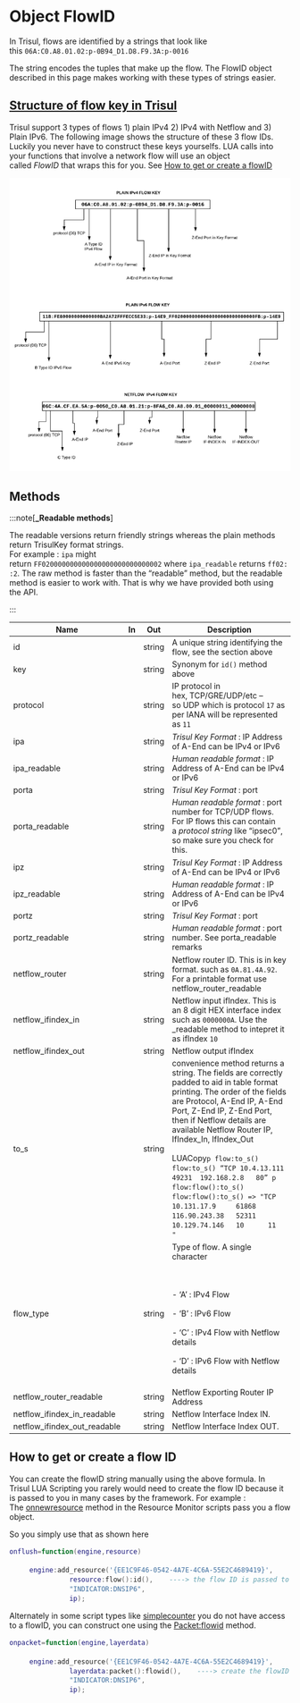 # Object FlowID

In Trisul, flows are identified by a strings that look like this `06A:C0.A8.01.02:p-0B94_D1.D8.F9.3A:p-0016`

The string encodes the tuples that make up the flow. The FlowID object described in this page makes working with these types of strings easier.

## [Structure of flow key in Trisul](https://trisul.org/docs/lua/obj_flowid.html#structure_of_flow_key_in_trisul)

Trisul support 3 types of flows 1) plain IPv4 2) IPv4 with Netflow and 3) Plain IPv6. The following image shows the structure of these 3 flow IDs. Luckily you never have to construct these keys yourselfs. LUA calls into your functions that involve a network flow will use an object called *FlowID* that wraps this for you. See [How to get or create a flowID](https://trisul.org/docs/lua/obj_flowid.html#how_to_get_or_create_a_flow_id)

![](./images/flowkey.png)

## Methods

:::note[**_Readable methods**]

The readable versions return friendly strings whereas the plain methods return TrisulKey format strings.  
For example : `ipa` might return `FF020000000000000000000000000002` where `ipa_readable` returns `ff02::2`. The raw method is faster than the “readable” method, but the readable method is easier to work with. That is why we have provided both using the API.

:::

| Name                         | In  | Out    | Description                                                                                                                                                                                                                                                                                                                                                                                                                                                                                   |
| ---------------------------- | --- | ------ | --------------------------------------------------------------------------------------------------------------------------------------------------------------------------------------------------------------------------------------------------------------------------------------------------------------------------------------------------------------------------------------------------------------------------------------------------------------------------------------------- |
| id                           |     | string | A unique string identifying the flow, see the section above                                                                                                                                                                                                                                                                                                                                                                                                                                   |
| key                          |     | string | Synonym for `id()` method above                                                                                                                                                                                                                                                                                                                                                                                                                                                               |
| protocol                     |     | string | IP protocol in hex, TCP/GRE/UDP/etc – so UDP which is protocol `17` as per IANA will be represented as `11`                                                                                                                                                                                                                                                                                                                                                                                   |
| ipa                          |     | string | *Trisul Key Format* : IP Address of A-End can be IPv4 or IPv6                                                                                                                                                                                                                                                                                                                                                                                                                                 |
| ipa_readable                 |     | string | *Human readable format* : IP Address of A-End can be IPv4 or IPv6                                                                                                                                                                                                                                                                                                                                                                                                                             |
| porta                        |     | string | *Trisul Key Format* : port                                                                                                                                                                                                                                                                                                                                                                                                                                                                    |
| porta_readable               |     | string | *Human readable format* : port number for TCP/UDP flows. For IP flows this can contain a *protocol string* like “ipsec0”, so make sure you check for this.                                                                                                                                                                                                                                                                                                                                    |
| ipz                          |     | string | *Trisul Key Format* : IP Address of A-End can be IPv4 or IPv6                                                                                                                                                                                                                                                                                                                                                                                                                                 |
| ipz_readable                 |     | string | *Human readable format* : IP Address of A-End can be IPv4 or IPv6                                                                                                                                                                                                                                                                                                                                                                                                                             |
| portz                        |     | string | *Trisul Key Format* : port                                                                                                                                                                                                                                                                                                                                                                                                                                                                    |
| portz_readable               |     | string | *Human readable format* : port number. See porta_readable remarks                                                                                                                                                                                                                                                                                                                                                                                                                             |
| netflow_router               |     | string | Netflow router ID. This is in key format. such as `0A.81.4A.92`. For a printable format use netflow_router_readable                                                                                                                                                                                                                                                                                                                                                                           |
| netflow_ifindex_in           |     | string | Netflow input ifIndex. This is an 8 digit HEX interface index such as `0000000A`. Use the _readable method to intepret it as ifIndex `10`                                                                                                                                                                                                                                                                                                                                                     |
| netflow_ifindex_out          |     | string | Netflow output ifIndex                                                                                                                                                                                                                                                                                                                                                                                                                                                                        |
| to_s                         |     | string | convenience method returns a string. The fields are correctly padded to aid in table format printing. The order of the fields are Protocol, A-End IP, A-End Port, Z-End IP, Z-End Port, then if Netflow details are available Netflow Router IP, IfIndex_In, IfIndex_Out<br/><br/> LUACopy`p flow:to_s() flow:to_s() “TCP 10.4.13.111  49231  192.168.2.8   80” p flow:flow():to_s() flow:flow():to_s() => "TCP  10.131.17.9     61868 116.90.243.38   52311 10.129.74.146   10      11      "` |
| flow_type                    |     | string | Type of flow. A single character<br/><br/><br/><br/>- ‘A’ : IPv4 Flow<br/><br/>- ‘B’ : IPv6 Flow<br/><br/>- ‘C’ : IPv4 Flow with Netflow details<br/><br/>- ‘D’ : IPv6 Flow with Netflow details<br/><br/>                                                                                                                                                                                                                                                                                                |
| netflow_router_readable      |     | string | Netflow Exporting Router IP Address                                                                                                                                                                                                                                                                                                                                                                                                                                                           |
| netflow_ifindex_in_readable  |     | string | Netflow Interface Index IN.                                                                                                                                                                                                                                                                                                                                                                                                                                                                   |
| netflow_ifindex_out_readable |     | string | Netflow Interface Index OUT.                                                                                                                                                                                                                                                                                                                                                                                                                                                                  |

## How to get or create a flow ID

You can create the flowID string manually using the above formula. In Trisul LUA Scripting you rarely would need to create the flow ID because it is passed to you in many cases by the framework. For example : The [onnewresource](https://trisul.org/docs/lua/resource_monitor.html#function_onnewresource "e,resource") method in the Resource Monitor scripts pass you a flow object.

So you simply use that as shown here

```lua
onflush=function(engine,resource)

     engine:add_resource('{EE1C9F46-0542-4A7E-4C6A-55E2C4689419}',
               resource:flow():id(),    ----> the flow ID is passed to you
               "INDICATOR:DNSIP6",
               ip);
```

Alternately in some script types like [simplecounter](https://trisul.org/docs/lua/simple_counter.html) you do not have access to a flowID, you can construct one using the [Packet:flowid](https://trisul.org/docs/lua/obj_packet.html#methods) method.

```lua
onpacket=function(engine,layerdata)

     engine:add_resource('{EE1C9F46-0542-4A7E-4C6A-55E2C4689419}',
               layerdata:packet():flowid(),    ----> create the flowID from the packet object 
               "INDICATOR:DNSIP6",
               ip);
```
